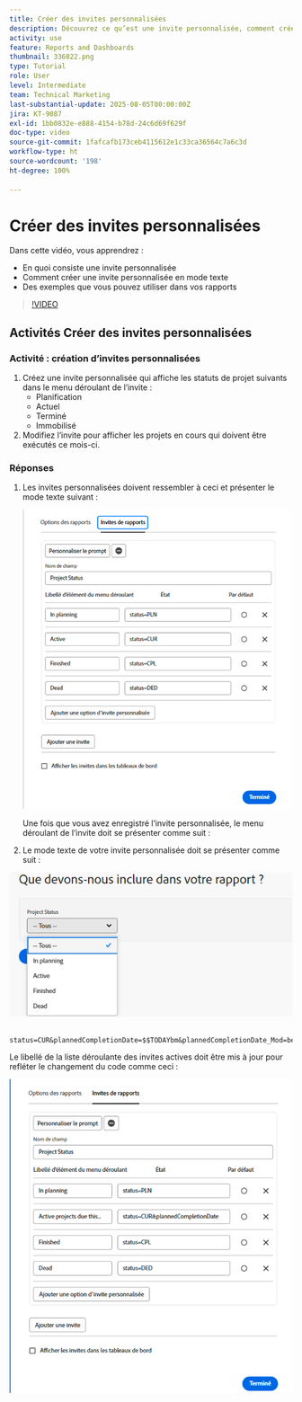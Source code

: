```yaml
---
title: Créer des invites personnalisées
description: Découvrez ce qu’est une invite personnalisée, comment créer une invite personnalisée à l’aide du mode texte et quelques exemples que vous pouvez utiliser dans les rapports dans Workfront.
activity: use
feature: Reports and Dashboards
thumbnail: 336822.png
type: Tutorial
role: User
level: Intermediate
team: Technical Marketing
last-substantial-update: 2025-08-05T00:00:00Z
jira: KT-9087
exl-id: 1bb0832e-e888-4154-b78d-24c6d69f629f
doc-type: video
source-git-commit: 1fafcafb173ceb4115612e1c33ca36564c7a6c3d
workflow-type: ht
source-wordcount: '198'
ht-degree: 100%

---
```


# Créer des invites personnalisées

Dans cette vidéo, vous apprendrez :

* En quoi consiste une invite personnalisée
* Comment créer une invite personnalisée en mode texte
* Des exemples que vous pouvez utiliser dans vos rapports

>[!VIDEO](https://video.tv.adobe.com/v/336822/?quality=12&learn=on)

## Activités Créer des invites personnalisées


### Activité : création d’invites personnalisées

1. Créez une invite personnalisée qui affiche les statuts de projet suivants dans le menu déroulant de l’invite :
   * Planification
   * Actuel
   * Terminé
   * Immobilisé
1. Modifiez l’invite pour afficher les projets en cours qui doivent être exécutés ce mois-ci.

### Réponses

1. Les invites personnalisées doivent ressembler à ceci et présenter le mode texte suivant :

   ![Image de l’écran pour créer un filtre en mode texte](assets/cp-01.png)

   Une fois que vous avez enregistré l’invite personnalisée, le menu déroulant de l’invite doit se présenter comme suit :

1. Le mode texte de votre invite personnalisée doit se présenter comme suit :

![Image de l’écran pour créer un filtre en mode texte](assets/cp-02.png)

```
   status=CUR&plannedCompletionDate=$$TODAYbm&plannedCompletionDate_Mod=between&plannedCompletionDate_Range=$$TODAYem 
```

Le libellé de la liste déroulante des invites actives doit être mis à jour pour refléter le changement du code comme ceci :

![Image de l’écran pour créer un filtre en mode texte](assets/cp-02a.png)
